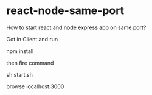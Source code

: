 # react-node-same-port
How to start react and node express app on same port?

Got  in Client and run

npm install

then fire command

sh start.sh 

browse
localhost:3000

